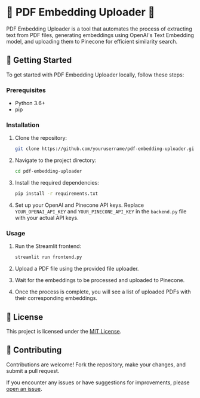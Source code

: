 # 📄 PDF Embedding Uploader 🚀

PDF Embedding Uploader is a tool that automates the process of extracting text from PDF files, generating embeddings using OpenAI's Text Embedding model, and uploading them to Pinecone for efficient similarity search.

## 🚀 Getting Started

To get started with PDF Embedding Uploader locally, follow these steps:

### Prerequisites

- Python 3.6+
- pip

### Installation

1. Clone the repository:

    ```bash
    git clone https://github.com/yourusername/pdf-embedding-uploader.git
    ```

2. Navigate to the project directory:

    ```bash
    cd pdf-embedding-uploader
    ```

3. Install the required dependencies:

    ```bash
    pip install -r requirements.txt
    ```

4. Set up your OpenAI and Pinecone API keys. Replace `YOUR_OPENAI_API_KEY` and `YOUR_PINECONE_API_KEY` in the `backend.py` file with your actual API keys.

### Usage

1. Run the Streamlit frontend:

    ```bash
    streamlit run frontend.py
    ```

2. Upload a PDF file using the provided file uploader.

3. Wait for the embeddings to be processed and uploaded to Pinecone.

4. Once the process is complete, you will see a list of uploaded PDFs with their corresponding embeddings.

## 📝 License

This project is licensed under the [MIT License](LICENSE).

## 🤝 Contributing

Contributions are welcome! Fork the repository, make your changes, and submit a pull request.

If you encounter any issues or have suggestions for improvements, please [open an issue](https://github.com/yourusername/pdf-embedding-uploader/issues).

